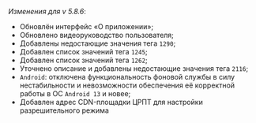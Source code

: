 _Изменения для v 5.8.6_:
- Обновлён интерфейс «О приложении»;
- Обновлено видеоруководство пользователя;
- Добавлены недостающие значения тега `1290`;
- Добавлен список значений тега `1245`;
- Добавлен список значений тега `1262`;
- Уточнено описание и добавлены недостающие значения тега `2116`;
- `Android`: отключена функциональность фоновой службы в силу нестабильности и невозможности обеспечения её корректной работы в ОС `Android 13` и новее;
- Добавлен адрес CDN-площадки ЦРПТ для настройки разрешительного режима
